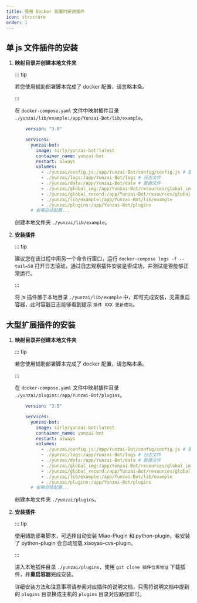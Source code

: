 ```yaml
---
title: 使用 Docker 部署时安装插件
icon: structure
order: 1
---
```


## 单 js 文件插件的安装

1. **映射目录并创建本地文件夹**

    ::: tip

    若您使用辅助部署脚本完成了 docker 配置，请忽略本条。

    :::

    在 `docker-compose.yaml` 文件中映射插件目录 `./yunzai/lib/example:/app/Yunzai-Bot/lib/example`。

    ```yaml {14}
        version: "3.9"

        services:
          yunzai-bot:
            image: sirly/yunzai-bot:latest
            container_name: yunzai-bot
            restart: always
            volumes:
              - ./yunzai/config.js:/app/Yunzai-Bot/config/config.js # 配置文件
              - ./yunzai/logs:/app/Yunzai-Bot/logs # 日志文件
              - ./yunzai/data:/app/Yunzai-Bot/data # 数据文件
              - ./yunzai/global_img:/app/Yunzai-Bot/resources/global_img         # 全局表情目录
              - ./yunzai/global_record:/app/Yunzai-Bot/resources/global_record   # 全局语音目录
              - ./yunzai/lib/example:/app/Yunzai-Bot/lib/example                 # 自定义js插件目录
              - ./yunzai/plugins:/app/Yunzai-Bot/plugins                         # 插件目录
          # 省略后续配置...
    ```

    创建本地文件夹 `./yunzai/lib/example`。

2. **安装插件**

    ::: tip

    建议您在该过程中用另一个命令行窗口，运行 `docker-compose logs -f --tail=50` 打开日志滚动，通过日志观察插件安装是否成功，并测试是否能够正常运行。

    :::

    将 js 插件置于本地目录 `./yunzai/lib/example` 中，即可完成安装，无需重启容器，此时容器日志能够看到提示 `插件 XXX 更新成功`。

## 大型扩展插件的安装

1. **映射目录并创建本地文件夹**

    ::: tip

    若您使用辅助部署脚本完成了 docker 配置，请忽略本条。

    :::

    在 `docker-compose.yaml` 文件中映射插件目录 `./yunzai/plugins:/app/Yunzai-Bot/plugins`。

    ```yaml {15}
        version: "3.9"

        services:
          yunzai-bot:
            image: sirly/yunzai-bot:latest
            container_name: yunzai-bot
            restart: always
            volumes:
              - ./yunzai/config.js:/app/Yunzai-Bot/config/config.js # 配置文件
              - ./yunzai/logs:/app/Yunzai-Bot/logs # 日志文件
              - ./yunzai/data:/app/Yunzai-Bot/data # 数据文件
              - ./yunzai/global_img:/app/Yunzai-Bot/resources/global_img         # 全局表情目录
              - ./yunzai/global_record:/app/Yunzai-Bot/resources/global_record   # 全局语音目录
              - ./yunzai/lib/example:/app/Yunzai-Bot/lib/example                 # 自定义js插件目录
              - ./yunzai/plugins:/app/Yunzai-Bot/plugins                         # 插件目录
          # 省略后续配置...
    ```

    创建本地文件夹 `./yunzai/plugins`。

2. **安装插件**

    ::: tip

    使用辅助部署脚本，可选择自动安装 Miao-Plugin 和 python-plugin，若安装了 python-plugin 会自动加载 xiaoyao-cvs-plugin。

    :::

    进入本地插件目录 `./yunzai/plugins`，使用 `git clone 插件仓库地址` 下载插件，并**重启容器**完成安装。

    详细安装方法和注意事项请参阅对应插件的说明文档，只需将说明文档中提到的 `plugins` 目录换成主机的 `plugins` 目录对应路径即可。
